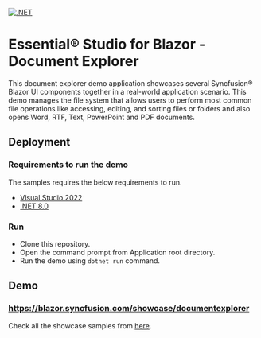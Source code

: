 [![.NET](https://github.com/syncfusion/blazor-showcase-document-explorer/actions/workflows/dotnet.yml/badge.svg)](https://github.com/syncfusion/blazor-showcase-document-explorer/actions/workflows/dotnet.yml)

# Essential&reg; Studio for Blazor - Document Explorer

This document explorer demo application showcases several Syncfusion&reg; Blazor UI components together in a real-world application scenario. This demo manages the file system that allows users to perform most common file operations like accessing, editing, and sorting files or folders and also opens Word, RTF, Text, PowerPoint and PDF documents.

## Deployment

### Requirements to run the demo

The samples requires the below requirements to run.

* [Visual Studio 2022](https://visualstudio.microsoft.com/vs/)
* [.NET 8.0](https://dotnet.microsoft.com/en-us/download/dotnet/8.0)

### Run

* Clone this repository.
* Open the command prompt from Application root directory.
* Run the demo using `dotnet run` command.

## Demo

### <a href="https://blazor.syncfusion.com/showcase/documentexplorer" target="_blank">https://blazor.syncfusion.com/showcase/documentexplorer</a>

Check all the showcase samples from <a href="https://blazor.syncfusion.com" target="_blank">here</a>.
